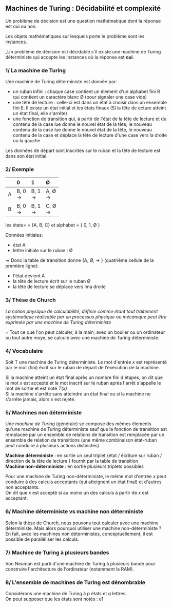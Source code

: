 ## Machines de Turing : Décidabilité et complexité  

Un problème de décision est une question mathématique dont la réponse est oui ou non.  

Les objets mathématiques sur lesquels porte le problème sont les instances.  

_Un problème de décision est décidable s'il existe une machine de Turing déterministe qui accepte les instances où la réponse est __oui__.  
### 1/ La machine de Turing

Une machine de Turing déterministe est donnée par:  
- un ruban infini : chaque case contient un élement d'un alphabet fini R qui contient un caractère blanc Ø (pour signaler une case vide)  
- une tête de lecture : celle-ci est dans un état à choisir dans un ensemble fini E. Il existe un état initial et les états finaux (Si la tête de ecture atteint un état final, elle s'arrête)  
- une fonction de transition qui, à partir de l'état de la tête de lecture et du contenu de la case lue donne le nouvel état de la tête, le nouveau contenu de la case lue donne le nouvel état de la tête, le nouveau contenu de la case et déplace la tête de lecture d'une case vers la droite ou la gauche  

Les données de départ sont inscrites sur le ruban et la tête de lecture est dans son état initial.  

### 2/ Exemple

|    | 0            | 1             | Ø             |
|:-:|:--------------|:--------------|:--------------|
| A | B, 0 <br/> -> | B, 1 <br/> -> | A, Ø <br/> -> |
| B | B, 0 <br/> -> | B, 1 <br/> -> | C, Ø <br/> -> |

les états= = {A, B, C}  et alphabet = { 0, 1, Ø }  

Données initiales:  
- état A
- lettre initiale sur le ruban : Ø  

=> Donc la table de transition donne {A, Ø, -> }  (quatrième cellule de la première ligne):  
- l'état devient A
- la tête de lecture écrit sur le ruban Ø
- la tête de lecture se déplace vers lma droite

### 3/ Thèse de Church

_La  notion physique de calculabilité, définie comme étant tout traitement systématique réalisable par un processus physique ou mécanique peut être exprimée par une machine de Turing déterministe_  

= Tout ce que l'on peut calculer, à la main, avec un boulier ou un ordinateur ou tout autre moye, se calcule avec une machine de Turing déterministe.  

### 4/ Vocabulaire

Soit T une machine de Turing déterministe. Le mot d'entrée _x_ est représenté par le mot (fini) écrit sur le ruban de départ  de l'exécution de la machine.  

Si la machine atteint un état final après un nombre fini d'étapes, on dit que le mot _x_ est accepté et le mot inscrit sur le ruban après l'arrêt s'appelle le mot de sortie et est noté _T(x)_  
Si la machine s'arrête sans atteindre un état final ou si la machine ne s'arrête jamais, alors _x_ est rejeté.  

### 5/ Machines non déterministe

Une _machine de Turing_ (générale) se compose des mêmes élements qu'une machine de Turing déterministe sauf que la fonction de transition est remplacée par un ensemble de relations de transition est remplacée par un ensemble de relation de transitions (une même combinaison état-ruban peut conduire à plusieurs actions distinctes)  

__Machine déterministe__ : en sortie un seul triplet {état / écriture sur ruban / direction de la tête de lecture } fournit par la table de transition  
__Machine non-déterministe__ : en sortie plusieurs triplets possibles  

Pour une machine de Turing non-déterministe, le même mot d'entrée _x_ peut conduire à des calculs acceptants (qui atteignent un état final) et d'autres non acceptants.  
On dit que _x_ est accepté si au moins un des calculs à partir de _x_ est acceptant.

### 6/ Machine déterministe vs machine non déterministe

Selon la thèse de Church, nous pouvons tout calculer avec une machine déterministe. Mais alors pourquoi utiliser une machine non-déterministe ?  En fait, avec les machines non déterministes, conceptuellement, il est possible de paralléliser les calculs.

### 7/ Machine de Turing à plusieurs bandes

Von Neuman est parti d'une machine de Turing à plusieurs bande pour construire l'architecture de l'ordinateur (notamment la RAM).

### 8/ L'ensemble de machines de Turing est dénombrable

Considérons une machine de Turing à _p_ états et _q_ lettres.  
On peut supposer que les états sont notés : e<inf>1</inf>











